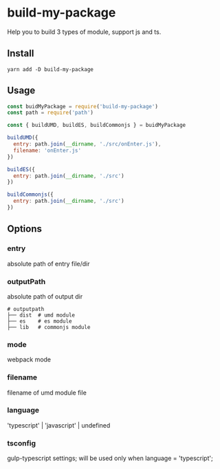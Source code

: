 # build-my-package

Help you to build 3 types of module, support js and ts.

## Install

```shell
yarn add -D build-my-package
```

## Usage

```javascript
const buidMyPackage = require('build-my-package')
const path = require('path')

const { buildUMD, buildES, buildCommonjs } = buidMyPackage

buildUMD({
  entry: path.join(__dirname, './src/onEnter.js'),
  filename: 'onEnter.js'
})

buildES({
  entry: path.join(__dirname, './src')
})

buildCommonjs({
  entry: path.join(__dirname, './src')
})
```

## Options

### entry

absolute path of entry file/dir

### outputPath

absolute path of output dir

```shell
# outputpath
├── dist  # umd module
├── es    # es module
├── lib   # commonjs module
```

### mode

webpack mode

### filename

filename of umd module file

### language

'typescript' | 'javascript' | undefined

### tsconfig

gulp-typescript settings;
will be used only when language = 'typescript';
